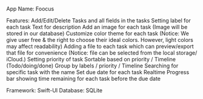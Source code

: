 App Name: Foocus

Features:
Add/Edit/Delete Tasks and all fields in the tasks
Setting label for each task
Text for description
Add an image for each task (Image will be stored in our database)
Customize color theme for each task (Notice: We give user free & the right to choose their ideal colors. 
However, light colors may affect readability)
Adding a file to each task which can preview/export that file for convenience (Notice: file can be selected from the local storage/ iCloud.)
Setting priority of task 
Sortable based on priority / Timeline (Todo/doing/done)
Group by labels / priority / Timeline
Searching for specific task with the name
Set due date for each task
Realtime Progress bar showing time remaining for each task before the due date

Framework: Swift-UI
Database: SQLite

